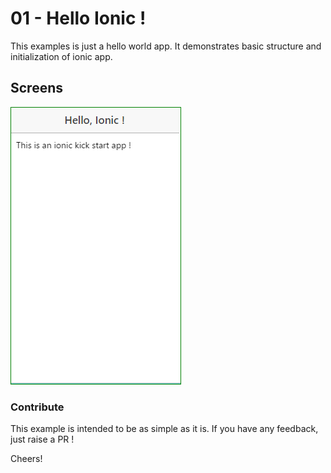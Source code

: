 # 01 - Hello Ionic !
This examples is just a hello world app. It demonstrates basic structure and initialization of ionic app.

## Screens
![Hello Ionic](https://github.com/shahzadns/ionic-examples/blob/master/01-hello-ionic/screens/01-hello-ionic.PNG?raw=true "Hello Ionic")

### Contribute
This example is intended to be as simple as it is. If you have any feedback, just raise a PR !

Cheers!
